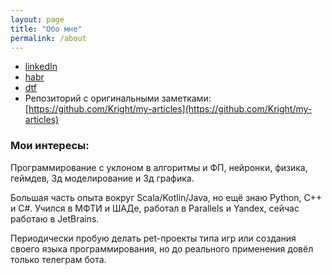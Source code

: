 ```yaml
---
layout: page
title: "Обо мне"
permalink: /about
---
```


* [linkedIn](https://www.linkedin.com/in/igorslobodskov/)
* [habr](https://habr.com/ru/users/lgorSL/posts/)
* [dtf](https://dtf.ru/u/321207-kright)
* Репозиторий с оригинальными заметками: [https://github.com/Kright/my-articles](https://github.com/Kright/my-articles)

### Мои интересы:

Программирование с уклоном в алгоритмы и ФП, нейронки, физика, геймдев, 3д моделирование и 3д графика.

Большая часть опыта вокруг Scala/Kotlin/Java, но ещё знаю Python, C++ и C#. Учился в МФТИ и ШАДе, работал в Parallels и Yandex, сейчас работаю в JetBrains.

Периодически пробую делать pet-проекты типа игр или создания своего языка программирования, но до реального применения довёл только телеграм бота.
